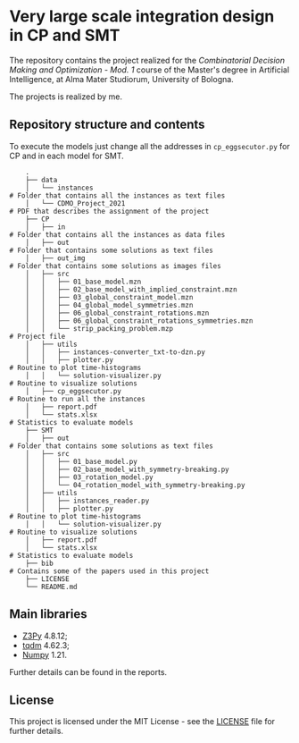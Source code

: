 # Very large scale integration design in CP and SMT
The repository contains the project realized for the *Combinatorial Decision Making and Optimization - Mod. 1* course of the Master's degree in Artificial Intelligence, at Alma Mater Studiorum, University of Bologna.

The projects is realized by me.

## Repository structure and contents
To execute the models just change all the addresses in `cp_eggsecutor.py` for CP and in each model for SMT.
```
    .
    ├── data
    │   └── instances                                                 # Folder that contains all the instances as text files
    │   └── CDMO_Project_2021                                         # PDF that describes the assignment of the project
    ├── CP                             
    │   ├── in                                                        # Folder that contains all the instances as data files
    │   ├── out                                                       # Folder that contains some solutions as text files
    │   ├── out_img                                                   # Folder that contains some solutions as images files
    │   ├── src
    │   │   ├── 01_base_model.mzn        
    │   │   ├── 02_base_model_with_implied_constraint.mzn       
    │   │   ├── 03_global_constraint_model.mzn        
    │   │   ├── 04_global_model_symmetries.mzn
    │   │   ├── 06_global_constraint_rotations.mzn        
    │   │   ├── 06_global_constraint_rotations_symmetries.mzn  
    │   │   └── strip_packing_problem.mzp                             # Project file
    │   ├── utils
    │   │   ├── instances-converter_txt-to-dzn.py        
    │   │   ├── plotter.py                                            # Routine to plot time-histograms  
    │   │   └── solution-visualizer.py                                # Routine to visualize solutions
    │   ├── cp_eggsecutor.py                                          # Routine to run all the instances
    │   ├── report.pdf  
    │   └── stats.xlsx                                                # Statistics to evaluate models
    ├── SMT                             
    │   ├── out                                                       # Folder that contains some solutions as text files
    │   ├── src
    │   │   ├── 01_base_model.py        
    │   │   ├── 02_base_model_with_symmetry-breaking.py       
    │   │   ├── 03_rotation_model.py        
    │   │   └── 04_rotation_model_with_symmetry-breaking.py
    │   ├── utils
    │   │   ├── instances_reader.py        
    │   │   ├── plotter.py                                            # Routine to plot time-histograms  
    │   │   └── solution-visualizer.py                                # Routine to visualize solutions
    │   ├── report.pdf  
    │   └── stats.xlsx                                                # Statistics to evaluate models
    ├── bib                                                           # Contains some of the papers used in this project
    ├── LICENSE
    └── README.md
```

## Main libraries
* [Z3Py](https://github.com/Z3Prover/z3) 4.8.12;
* [tqdm](https://github.com/tqdm/tqdm) 4.62.3;
* [Numpy](https://numpy.org/) 1.21.

Further details can be found in the reports.

## License

This project is licensed under the MIT License - see the [LICENSE](LICENSE) file for further details.
